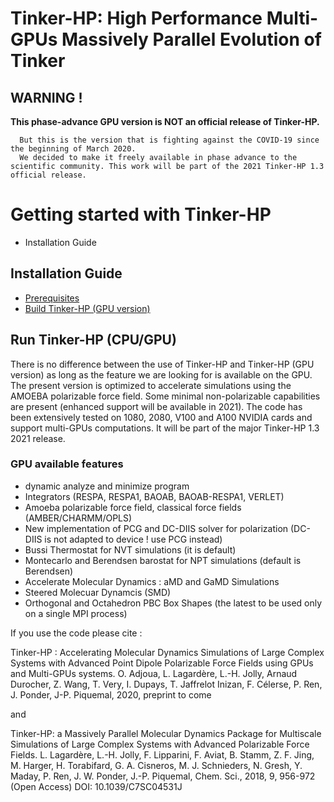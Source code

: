 Tinker-HP: High Performance Multi-GPUs Massively Parallel Evolution of Tinker
==================================================================


<H2><B>WARNING ! </b></h2>   <b>This phase-advance GPU version is NOT an official release of Tinker-HP.</b>

      But this is the version that is fighting against the COVID-19 since the beginning of March 2020.
      We decided to make it freely available in phase advance to the scientific community. This work will be part of the 2021 Tinker-HP 1.3 official release.

# Getting started with Tinker-HP
   - Installation Guide

## Installation Guide
   -  [Prerequisites](Prerequisites.md)
   -  [Build Tinker-HP (GPU version)](build.md)

## Run Tinker-HP (CPU/GPU)
There is no difference between the use of Tinker-HP and Tinker-HP (GPU version) as long as the feature we are looking for is available on the GPU. The present version is optimized to accelerate simulations using the AMOEBA polarizable force field. Some minimal non-polarizable capabilities are present (enhanced support will be available in 2021). The code has been extensively tested on 1080, 2080, V100 and A100 NVIDIA cards and support multi-GPUs computations. It will be part of the major Tinker-HP 1.3 2021 release.

### GPU available features
   - dynamic analyze and minimize program
   - Integrators (RESPA, RESPA1, BAOAB, BAOAB-RESPA1, VERLET)
   - Amoeba polarizable force field, classical force fields (AMBER/CHARMM/OPLS)
   - New implementation of PCG and DC-DIIS solver for polarization (DC-DIIS is not adapted to device ! use PCG instead)
   - Bussi Thermostat for NVT simulations  (it is default)
   - Montecarlo and Berendsen barostat for NPT simulations (default is Berendsen)
   - Accelerate Molecular Dynamics : aMD and GaMD Simulations
   - Steered Molecuar Dynamcis (SMD)
   - Orthogonal and Octahedron PBC Box Shapes (the latest to be used only on a single MPI process)
   
   If you use the code please cite :
   
   Tinker-HP : Accelerating Molecular Dynamics Simulations of Large Complex Systems with Advanced Point Dipole Polarizable Force Fields using GPUs and Multi-GPUs systems.
O. Adjoua,  L. Lagardère, L.-H. Jolly, Arnaud Durocher, Z. Wang, T. Very, I. Dupays, T. Jaffrelot Inizan, F. Célerse, P. Ren, J. Ponder, J-P. Piquemal, 2020, preprint to come
   
   and 
   
Tinker-HP: a Massively Parallel Molecular Dynamics Package for Multiscale Simulations of Large Complex Systems with Advanced Polarizable Force Fields.
L. Lagardère, L.-H. Jolly, F. Lipparini, F. Aviat, B. Stamm, Z. F. Jing, M. Harger, H. Torabifard, G. A. Cisneros, M. J. Schnieders, N. Gresh, Y. Maday, P. Ren, J. W. Ponder, J.-P. Piquemal, Chem. Sci., 2018, 9, 956-972 (Open Access) DOI: 10.1039/C7SC04531J
